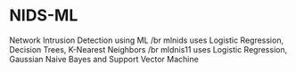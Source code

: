# NIDS-ML
Network Intrusion Detection using ML
/br
mlnids uses Logistic Regression, Decision Trees, K-Nearest Neighbors
/br
mldnis11 uses Logistic Regression, Gaussian Naive Bayes and Support Vector Machine
